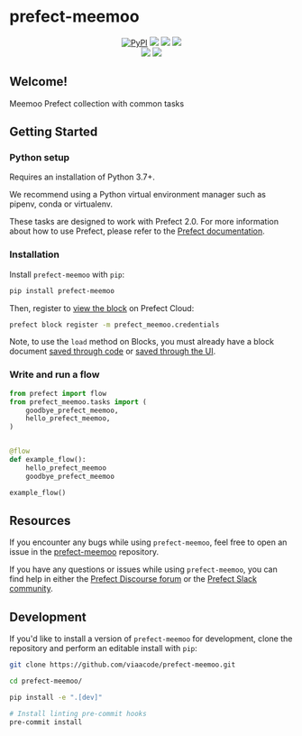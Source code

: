 # prefect-meemoo

<p align="center">
    <a href="https://pypi.python.org/pypi/prefect-meemoo/" alt="PyPI version">
        <img alt="PyPI" src="https://img.shields.io/pypi/v/prefect-meemoo?color=0052FF&labelColor=090422"></a>
    <a href="https://github.com/viaacode/prefect-meemoo/" alt="Stars">
        <img src="https://img.shields.io/github/stars/viaacode/prefect-meemoo?color=0052FF&labelColor=090422" /></a>
    <a href="https://pepy.tech/badge/prefect-meemoo/" alt="Downloads">
        <img src="https://img.shields.io/pypi/dm/prefect-meemoo?color=0052FF&labelColor=090422" /></a>
    <a href="https://github.com/viaacode/prefect-meemoo/pulse" alt="Activity">
        <img src="https://img.shields.io/github/commit-activity/m/viaacode/prefect-meemoo?color=0052FF&labelColor=090422" /></a>
    <br>
    <a href="https://prefect-meemoo-community.slack.com" alt="Slack">
        <img src="https://img.shields.io/badge/slack-join_community-red.svg?color=0052FF&labelColor=090422&logo=slack" /></a>
    <a href="https://discourse.prefect-meemoo.io/" alt="Discourse">
        <img src="https://img.shields.io/badge/discourse-browse_forum-red.svg?color=0052FF&labelColor=090422&logo=discourse" /></a>
</p>

## Welcome!

Meemoo Prefect collection with common tasks

## Getting Started

### Python setup

Requires an installation of Python 3.7+.

We recommend using a Python virtual environment manager such as pipenv, conda or virtualenv.

These tasks are designed to work with Prefect 2.0. For more information about how to use Prefect, please refer to the [Prefect documentation](https://orion-docs.prefect.io/).

### Installation

Install `prefect-meemoo` with `pip`:

```bash
pip install prefect-meemoo
```

Then, register to [view the block](https://orion-docs.prefect.io/ui/blocks/) on Prefect Cloud:

```bash
prefect block register -m prefect_meemoo.credentials
```

Note, to use the `load` method on Blocks, you must already have a block document [saved through code](https://orion-docs.prefect.io/concepts/blocks/#saving-blocks) or [saved through the UI](https://orion-docs.prefect.io/ui/blocks/).

### Write and run a flow

```python
from prefect import flow
from prefect_meemoo.tasks import (
    goodbye_prefect_meemoo,
    hello_prefect_meemoo,
)


@flow
def example_flow():
    hello_prefect_meemoo
    goodbye_prefect_meemoo

example_flow()
```

## Resources

If you encounter any bugs while using `prefect-meemoo`, feel free to open an issue in the [prefect-meemoo](https://github.com/viaacode/prefect-meemoo) repository.

If you have any questions or issues while using `prefect-meemoo`, you can find help in either the [Prefect Discourse forum](https://discourse.prefect.io/) or the [Prefect Slack community](https://prefect.io/slack).

## Development

If you'd like to install a version of `prefect-meemoo` for development, clone the repository and perform an editable install with `pip`:

```bash
git clone https://github.com/viaacode/prefect-meemoo.git

cd prefect-meemoo/

pip install -e ".[dev]"

# Install linting pre-commit hooks
pre-commit install
```

